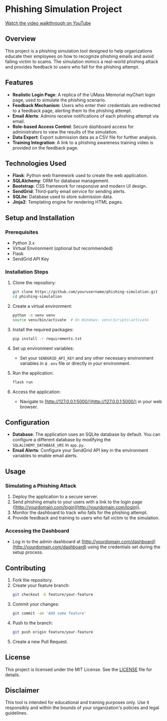 # Phishing Simulation Project

[Watch the video walkthrough on YouTube](https://www.youtube.com/watch?v=lQbfF3DHbQY)


## Overview
This project is a phishing simulation tool designed to help organizations educate their employees on how to recognize phishing emails and avoid falling victim to scams. The simulation mimics a real-world phishing attack and provides feedback to users who fall for the phishing attempt.

## Features
- **Realistic Login Page**: A replica of the UMass Memorial myChart login page, used to simulate the phishing scenario.
- **Feedback Mechanism**: Users who enter their credentials are redirected to a feedback page, alerting them to the phishing attempt.
- **Email Alerts**: Admins receive notifications of each phishing attempt via email.
- **Role-based Access Control**: Secure dashboard access for administrators to view the results of the simulation.
- **Data Export**: Export submission data as a CSV file for further analysis.
- **Training Integration**: A link to a phishing awareness training video is provided on the feedback page.

## Technologies Used
- **Flask**: Python web framework used to create the web application.
- **SQLAlchemy**: ORM for database management.
- **Bootstrap**: CSS framework for responsive and modern UI design.
- **SendGrid**: Third-party email service for sending alerts.
- **SQLite**: Database used to store submission data.
- **Jinja2**: Templating engine for rendering HTML pages.

## Setup and Installation

### Prerequisites
- Python 3.x
- Virtual Environment (optional but recommended)
- Flask
- SendGrid API Key

### Installation Steps
1. Clone the repository:
    ```bash
    git clone https://github.com/yourusername/phishing-simulation.git
    cd phishing-simulation
    ```

2. Create a virtual environment:
    ```bash
    python -m venv venv
    source venv/bin/activate  # On Windows: venv\Scripts\activate
    ```

3. Install the required packages:
    ```bash
    pip install -r requirements.txt
    ```

4. Set up environment variables:
    - Set your `SENDGRID_API_KEY` and any other necessary environment variables in a `.env` file or directly in your environment.

5. Run the application:
    ```bash
    flask run
    ```

6. Access the application:
    - Navigate to [http://127.0.0.1:5000/](http://127.0.0.1:5000/) in your web browser.

## Configuration
- **Database**: The application uses an SQLite database by default. You can configure a different database by modifying the `SQLALCHEMY_DATABASE_URI` in `app.py`.
- **Email Alerts**: Configure your SendGrid API key in the environment variables to enable email alerts.

## Usage

### Simulating a Phishing Attack
1. Deploy the application to a secure server.
2. Send phishing emails to your users with a link to the login page ([http://yourdomain.com/login](http://yourdomain.com/login)).
3. Monitor the dashboard to track who falls for the phishing attempt.
4. Provide feedback and training to users who fall victim to the simulation.

### Accessing the Dashboard
- Log in to the admin dashboard at [http://yourdomain.com/dashboard](http://yourdomain.com/dashboard) using the credentials set during the setup process.

## Contributing
1. Fork the repository.
2. Create your feature branch:
    ```bash
    git checkout -b feature/your-feature
    ```
3. Commit your changes:
    ```bash
    git commit -am 'Add some feature'
    ```
4. Push to the branch:
    ```bash
    git push origin feature/your-feature
    ```
5. Create a new Pull Request.

## License
This project is licensed under the MIT License. See the [LICENSE](LICENSE) file for details.

## Disclaimer
This tool is intended for educational and training purposes only. Use it responsibly and within the bounds of your organization's policies and legal guidelines.
